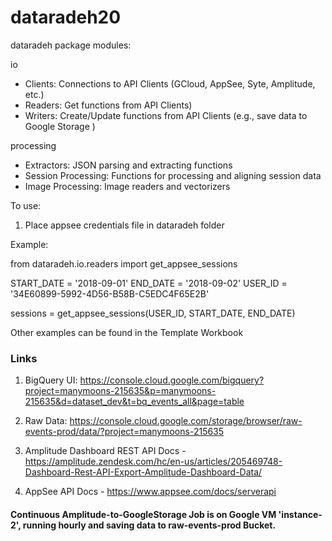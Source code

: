 # dataradeh20
dataradeh package modules:

io
- Clients: Connections to API Clients (GCloud, AppSee, Syte, Amplitude, etc.)
- Readers: Get functions from API Clients)
- Writers: Create/Update functions from API Clients (e.g., save data to Google Storage )

processing
- Extractors: JSON parsing and extracting functions
- Session Processing: Functions for processing and aligning session data
- Image Processing: Image readers and vectorizers

To use:
1. Place appsee credentials file in dataradeh folder

Example:

from dataradeh.io.readers import get_appsee_sessions

START_DATE = '2018-09-01'
END_DATE = '2018-09-02'
USER_ID = '34E60899-5992-4D56-B58B-C5EDC4F65E2B'

sessions = get_appsee_sessions(USER_ID, START_DATE, END_DATE)

Other examples can be found in the Template Workbook


### Links
1. BigQuery UI: https://console.cloud.google.com/bigquery?project=manymoons-215635&p=manymoons-215635&d=dataset_dev&t=bq_events_all&page=table

2. Raw Data: https://console.cloud.google.com/storage/browser/raw-events-prod/data/?project=manymoons-215635

3. Amplitude Dashboard REST API Docs - https://amplitude.zendesk.com/hc/en-us/articles/205469748-Dashboard-Rest-API-Export-Amplitude-Dashboard-Data/

4. AppSee API Docs - https://www.appsee.com/docs/serverapi

#### Continuous Amplitude-to-GoogleStorage Job is on Google VM 'instance-2', running hourly and saving data to raw-events-prod Bucket.